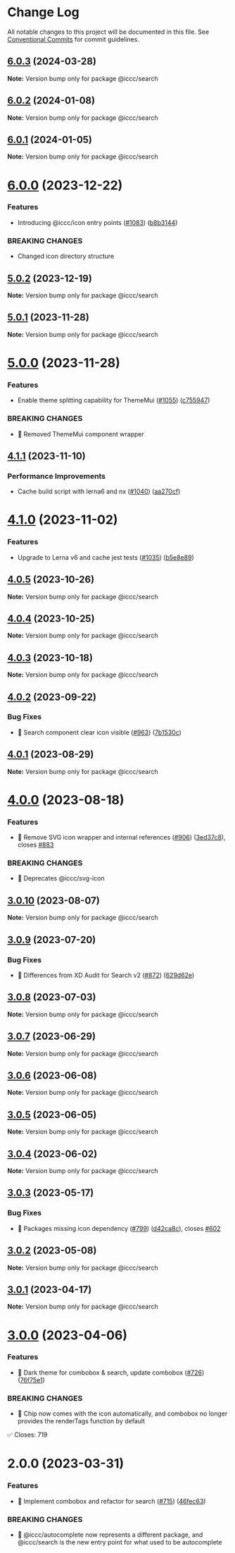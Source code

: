 # Change Log

All notable changes to this project will be documented in this file.
See [Conventional Commits](https://conventionalcommits.org) for commit guidelines.

## [6.0.3](https://git.autodesk.com/dpe/iccc/compare/@iccc/search@6.0.2...@iccc/search@6.0.3) (2024-03-28)

**Note:** Version bump only for package @iccc/search





## [6.0.2](https://git.autodesk.com/dpe/iccc/compare/@iccc/search@6.0.1...@iccc/search@6.0.2) (2024-01-08)

**Note:** Version bump only for package @iccc/search





## [6.0.1](https://git.autodesk.com/dpe/iccc/compare/@iccc/search@6.0.0...@iccc/search@6.0.1) (2024-01-05)

**Note:** Version bump only for package @iccc/search





# [6.0.0](https://git.autodesk.com/dpe/iccc/compare/@iccc/search@5.0.2...@iccc/search@6.0.0) (2023-12-22)


### Features

* Introducing @iccc/icon entry points ([#1083](https://git.autodesk.com/dpe/iccc/issues/1083)) ([b8b3144](https://git.autodesk.com/dpe/iccc/commits/b8b3144c5673221a119c4f9d30e552f959fdc51a))


### BREAKING CHANGES

* Changed icon directory structure





## [5.0.2](https://git.autodesk.com/dpe/iccc/compare/@iccc/search@5.0.1...@iccc/search@5.0.2) (2023-12-19)

**Note:** Version bump only for package @iccc/search





## [5.0.1](https://git.autodesk.com/dpe/iccc/compare/@iccc/search@5.0.0...@iccc/search@5.0.1) (2023-11-28)

**Note:** Version bump only for package @iccc/search





# [5.0.0](https://git.autodesk.com/dpe/iccc/compare/@iccc/search@4.1.1...@iccc/search@5.0.0) (2023-11-28)


### Features

* Enable theme splitting capability for ThemeMui ([#1055](https://git.autodesk.com/dpe/iccc/issues/1055)) ([c755947](https://git.autodesk.com/dpe/iccc/commits/c755947444b2bb9a71d2759cf4a2a6338d812f3d))


### BREAKING CHANGES

* 🧨 Removed ThemeMui component wrapper





## [4.1.1](https://git.autodesk.com/dpe/iccc/compare/@iccc/search@4.1.0...@iccc/search@4.1.1) (2023-11-10)


### Performance Improvements

* Cache build script with lerna6 and nx ([#1040](https://git.autodesk.com/dpe/iccc/issues/1040)) ([aa270cf](https://git.autodesk.com/dpe/iccc/commits/aa270cf478177941e61b7fcddc3437d21cf2fa27))





# [4.1.0](https://git.autodesk.com/dpe/iccc/compare/@iccc/search@4.0.5...@iccc/search@4.1.0) (2023-11-02)


### Features

* Upgrade to Lerna v6 and cache jest tests ([#1035](https://git.autodesk.com/dpe/iccc/issues/1035)) ([b5e8e89](https://git.autodesk.com/dpe/iccc/commits/b5e8e897ff49b37c04fcb261fe3a2bf7fa1cf727))





## [4.0.5](https://git.autodesk.com//dpe/iccc/compare/@iccc/search@4.0.4...@iccc/search@4.0.5) (2023-10-26)

**Note:** Version bump only for package @iccc/search





## [4.0.4](https://git.autodesk.com//dpe/iccc/compare/@iccc/search@4.0.3...@iccc/search@4.0.4) (2023-10-25)

**Note:** Version bump only for package @iccc/search





## [4.0.3](https://git.autodesk.com//dpe/iccc/compare/@iccc/search@4.0.2...@iccc/search@4.0.3) (2023-10-18)

**Note:** Version bump only for package @iccc/search





## [4.0.2](https://git.autodesk.com//dpe/iccc/compare/@iccc/search@4.0.1...@iccc/search@4.0.2) (2023-09-22)


### Bug Fixes

* 🐛 Search component clear icon visible ([#963](https://git.autodesk.com//dpe/iccc/issues/963)) ([7b1530c](https://git.autodesk.com//dpe/iccc/commits/7b1530caf72820bb714d5d84c83170e0e6c84de0))





## [4.0.1](https://git.autodesk.com//dpe/iccc/compare/@iccc/search@4.0.0...@iccc/search@4.0.1) (2023-08-29)

**Note:** Version bump only for package @iccc/search





# [4.0.0](https://git.autodesk.com//dpe/iccc/compare/@iccc/search@3.0.10...@iccc/search@4.0.0) (2023-08-18)


### Features

* 🎸 Remove SVG icon wrapper and internal references ([#906](https://git.autodesk.com//dpe/iccc/issues/906)) ([3ed37c8](https://git.autodesk.com//dpe/iccc/commits/3ed37c8b72dc830fcc62f50e86f01d2b039492e6)), closes [#883](https://git.autodesk.com//dpe/iccc/issues/883)


### BREAKING CHANGES

* 🧨 Deprecates @iccc/svg-icon





## [3.0.10](https://git.autodesk.com//dpe/iccc/compare/@iccc/search@3.0.9...@iccc/search@3.0.10) (2023-08-07)

**Note:** Version bump only for package @iccc/search





## [3.0.9](https://git.autodesk.com//dpe/iccc/compare/@iccc/search@3.0.8...@iccc/search@3.0.9) (2023-07-20)


### Bug Fixes

* 🐛 Differences from XD Audit for Search v2 ([#872](https://git.autodesk.com//dpe/iccc/issues/872)) ([629d62e](https://git.autodesk.com//dpe/iccc/commits/629d62e53c6267b0ff5e43b141a953c812f9846e))





## [3.0.8](https://git.autodesk.com//dpe/iccc/compare/@iccc/search@3.0.7...@iccc/search@3.0.8) (2023-07-03)

**Note:** Version bump only for package @iccc/search





## [3.0.7](https://git.autodesk.com//dpe/iccc/compare/@iccc/search@3.0.6...@iccc/search@3.0.7) (2023-06-29)

**Note:** Version bump only for package @iccc/search





## [3.0.6](https://git.autodesk.com//dpe/iccc/compare/@iccc/search@3.0.5...@iccc/search@3.0.6) (2023-06-08)

**Note:** Version bump only for package @iccc/search





## [3.0.5](https://git.autodesk.com//dpe/iccc/compare/@iccc/search@3.0.4...@iccc/search@3.0.5) (2023-06-05)

**Note:** Version bump only for package @iccc/search





## [3.0.4](https://git.autodesk.com//dpe/iccc/compare/@iccc/search@3.0.3...@iccc/search@3.0.4) (2023-06-02)

**Note:** Version bump only for package @iccc/search





## [3.0.3](https://git.autodesk.com//dpe/iccc/compare/@iccc/search@3.0.2...@iccc/search@3.0.3) (2023-05-17)


### Bug Fixes

* 🐛 Packages missing icon dependency ([#799](https://git.autodesk.com//dpe/iccc/issues/799)) ([d42ca8c](https://git.autodesk.com//dpe/iccc/commits/d42ca8c2ae8f550dfa4aa16111c9e8b124d088c3)), closes [#602](https://git.autodesk.com//dpe/iccc/issues/602)





## [3.0.2](https://git.autodesk.com//dpe/iccc/compare/@iccc/search@3.0.1...@iccc/search@3.0.2) (2023-05-08)

**Note:** Version bump only for package @iccc/search





## [3.0.1](https://git.autodesk.com//dpe/iccc/compare/@iccc/search@3.0.0...@iccc/search@3.0.1) (2023-04-17)

**Note:** Version bump only for package @iccc/search





# [3.0.0](https://git.autodesk.com//dpe/iccc/compare/@iccc/search@2.0.0...@iccc/search@3.0.0) (2023-04-06)


### Features

* 🎸 Dark theme for combobox & search, update combobox ([#726](https://git.autodesk.com//dpe/iccc/issues/726)) ([76f75e1](https://git.autodesk.com//dpe/iccc/commits/76f75e16e32189b88cbec4edfa3d6a83ec590bab))


### BREAKING CHANGES

* 🧨 Chip now comes with the icon automatically, and combobox no longer
provides the renderTags function by default

✅ Closes: 719





# 2.0.0 (2023-03-31)


### Features

* 🎸 Implement combobox and refactor for search ([#715](https://git.autodesk.com//dpe/iccc/issues/715)) ([46fec63](https://git.autodesk.com//dpe/iccc/commits/46fec63bfef9caf857fbe77bb4c2fa5af53eab3c))


### BREAKING CHANGES

* 🧨 @iccc/autocomplete now represents a different package, and
@iccc/search is the new entry point for what used to be
autocomplete
